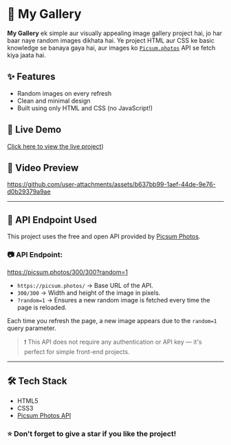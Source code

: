 # 📸 My Gallery

**My Gallery** ek simple aur visually appealing image gallery project hai, jo har baar naye random images dikhata hai. Ye project HTML aur CSS ke basic knowledge se banaya gaya hai, aur images ko [`Picsum.photos`](https://picsum.photos) API se fetch kiya jaata hai.

## ✨ Features

- Random images on every refresh
- Clean and minimal design
- Built using only HTML and CSS (no JavaScript!)

## 🔗 Live Demo

[Click here to view the live project](https://dhananjaymukhiya.github.io/my-gallery/))

## 🎥 Video Preview

https://github.com/user-attachments/assets/b637bb99-1aef-44de-9e76-d0b29379a9ae

---

## 🔌 API Endpoint Used

This project uses the free and open API provided by [Picsum Photos](https://picsum.photos).

### 📷 API Endpoint:
https://picsum.photos/300/300?random=1

- `https://picsum.photos/` → Base URL of the API.
- `300/300` → Width and height of the image in pixels.
- `?random=1` → Ensures a new random image is fetched every time the page is reloaded.

Each time you refresh the page, a new image appears due to the `random=1` query parameter.

> ❗ This API does not require any authentication or API key — it's perfect for simple front-end projects.

---

## 🛠️ Tech Stack

- HTML5
- CSS3
- [Picsum Photos API](https://picsum.photos)

### ⭐ Don't forget to give a star if you like the project!
